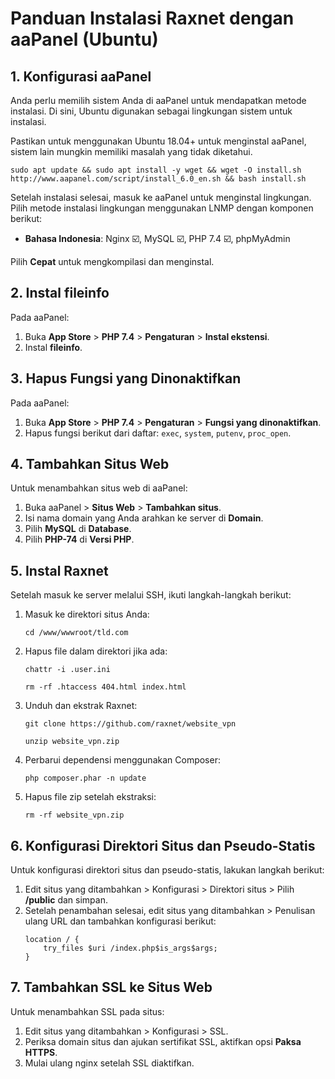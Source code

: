 # Panduan Instalasi Raxnet dengan aaPanel (Ubuntu)

<div>
    <h2>1. Konfigurasi aaPanel</h2>
    <p>Anda perlu memilih sistem Anda di aaPanel untuk mendapatkan metode instalasi. Di sini, Ubuntu digunakan sebagai lingkungan sistem untuk instalasi.</p>
    <p>Pastikan untuk menggunakan Ubuntu 18.04+ untuk menginstal aaPanel, sistem lain mungkin memiliki masalah yang tidak diketahui.</p>
    <pre><code>sudo apt update && sudo apt install -y wget && wget -O install.sh http://www.aapanel.com/script/install_6.0_en.sh && bash install.sh</code></pre>
    <p>Setelah instalasi selesai, masuk ke aaPanel untuk menginstal lingkungan. Pilih metode instalasi lingkungan menggunakan LNMP dengan komponen berikut:</p>
    <ul>
        <li><strong>Bahasa Indonesia</strong>: Nginx ☑️, MySQL ☑️, PHP 7.4 ☑️, phpMyAdmin</li>
    </ul>
    <p>Pilih <strong>Cepat</strong> untuk mengkompilasi dan menginstal.</p>
</div>

<div>
    <h2>2. Instal fileinfo</h2>
    <p>Pada aaPanel:</p>
    <ol>
        <li>Buka <strong>App Store</strong> > <strong>PHP 7.4</strong> > <strong>Pengaturan</strong> > <strong>Instal ekstensi</strong>.</li>
        <li>Instal <strong>fileinfo</strong>.</li>
    </ol>
</div>

<div>
    <h2>3. Hapus Fungsi yang Dinonaktifkan</h2>
    <p>Pada aaPanel:</p>
    <ol>
        <li>Buka <strong>App Store</strong> > <strong>PHP 7.4</strong> > <strong>Pengaturan</strong> > <strong>Fungsi yang dinonaktifkan</strong>.</li>
        <li>Hapus fungsi berikut dari daftar: <code>exec</code>, <code>system</code>, <code>putenv</code>, <code>proc_open</code>.</li>
    </ol>
</div>

<div>
    <h2>4. Tambahkan Situs Web</h2>
    <p>Untuk menambahkan situs web di aaPanel:</p>
    <ol>
        <li>Buka aaPanel > <strong>Situs Web</strong> > <strong>Tambahkan situs</strong>.</li>
        <li>Isi nama domain yang Anda arahkan ke server di <strong>Domain</strong>.</li>
        <li>Pilih <strong>MySQL</strong> di <strong>Database</strong>.</li>
        <li>Pilih <strong>PHP-74</strong> di <strong>Versi PHP</strong>.</li>
    </ol>
</div>

<div>
    <h2>5. Instal Raxnet</h2>
    <p>Setelah masuk ke server melalui SSH, ikuti langkah-langkah berikut:</p>
    <ol>
        <li>Masuk ke direktori situs Anda:</li>
        <pre><code>cd /www/wwwroot/tld.com</code></pre>
        <li>Hapus file dalam direktori jika ada:</li>
        <pre><code>chattr -i .user.ini</code></pre>
        <pre><code>rm -rf .htaccess 404.html index.html</code></pre>
        <li>Unduh dan ekstrak Raxnet:</li>
        <pre><code>git clone https://github.com/raxnet/website_vpn</code></pre>
        <pre><code>unzip website_vpn.zip</code></pre>
        <li>Perbarui dependensi menggunakan Composer:</li>
        <pre><code>php composer.phar -n update</code></pre>
        <li>Hapus file zip setelah ekstraksi:</li>
        <pre><code>rm -rf website_vpn.zip</code></pre>
        </pre>
    </ol>
</div>

<div>
    <h2>6. Konfigurasi Direktori Situs dan Pseudo-Statis</h2>
    <p>Untuk konfigurasi direktori situs dan pseudo-statis, lakukan langkah berikut:</p>
    <ol>
        <li>Edit situs yang ditambahkan > Konfigurasi > Direktori situs > Pilih <strong>/public</strong> dan simpan.</li>
        <li>Setelah penambahan selesai, edit situs yang ditambahkan > Penulisan ulang URL dan tambahkan konfigurasi berikut:</li>
        <pre><code>location / {
    try_files $uri /index.php$is_args$args;
}</code></pre>
    </ol>
</div>

<div>
    <h2>7. Tambahkan SSL ke Situs Web</h2>
    <p>Untuk menambahkan SSL pada situs:</p>
    <ol>
        <li>Edit situs yang ditambahkan > Konfigurasi > SSL.</li>
        <li>Periksa domain situs dan ajukan sertifikat SSL, aktifkan opsi <strong>Paksa HTTPS</strong>.</li>
        <li>Mulai ulang nginx setelah SSL diaktifkan.</li>
    </ol>
</div>
